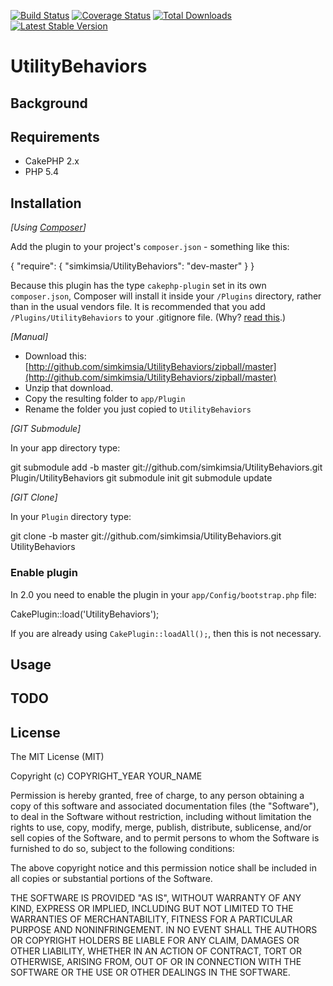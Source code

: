 [![Build Status](https://travis-ci.org/simkimsia/UtilityBehaviors.png)](https://travis-ci.org/simkimsia/UtilityBehaviors)
[![Coverage Status](https://coveralls.io/repos/simkimsia/UtilityBehaviors/badge.png?branch=master)](https://coveralls.io/r/simkimsia/UtilityBehaviors?branch=master)
[![Total Downloads](https://poser.pugx.org/simkimsia/utility_behaviors/d/total.png)](https://packagist.org/packages/simkimsia/utility_behaviors)
[![Latest Stable Version](https://poser.pugx.org/simkimsia/utility_behaviors/v/stable.png)](https://packagist.org/packages/simkimsia/utility_behaviors)

# UtilityBehaviors

## Background

## Requirements

* CakePHP 2.x
* PHP 5.4

## Installation

_[Using [Composer](http://getcomposer.org/)]_

Add the plugin to your project's `composer.json` - something like this:

  {
    "require": {
      "simkimsia/UtilityBehaviors": "dev-master"
    }
  }

Because this plugin has the type `cakephp-plugin` set in its own `composer.json`, Composer will install it inside your `/Plugins` directory, rather than in the usual vendors file. It is recommended that you add `/Plugins/UtilityBehaviors` to your .gitignore file. (Why? [read this](http://getcomposer.org/doc/faqs/should-i-commit-the-dependencies-in-my-vendor-directory.md).)

_[Manual]_

* Download this: [http://github.com/simkimsia/UtilityBehaviors/zipball/master](http://github.com/simkimsia/UtilityBehaviors/zipball/master)
* Unzip that download.
* Copy the resulting folder to `app/Plugin`
* Rename the folder you just copied to `UtilityBehaviors`

_[GIT Submodule]_

In your app directory type:

  git submodule add -b master git://github.com/simkimsia/UtilityBehaviors.git Plugin/UtilityBehaviors
  git submodule init
  git submodule update

_[GIT Clone]_

In your `Plugin` directory type:

  git clone -b master git://github.com/simkimsia/UtilityBehaviors.git UtilityBehaviors

### Enable plugin

In 2.0 you need to enable the plugin in your `app/Config/bootstrap.php` file:

  CakePlugin::load('UtilityBehaviors');

If you are already using `CakePlugin::loadAll();`, then this is not necessary.

## Usage

## TODO

## License

The MIT License (MIT)

Copyright (c) COPYRIGHT_YEAR YOUR_NAME

Permission is hereby granted, free of charge, to any person obtaining a copy
of this software and associated documentation files (the "Software"), to deal
in the Software without restriction, including without limitation the rights
to use, copy, modify, merge, publish, distribute, sublicense, and/or sell
copies of the Software, and to permit persons to whom the Software is
furnished to do so, subject to the following conditions:

The above copyright notice and this permission notice shall be included in
all copies or substantial portions of the Software.

THE SOFTWARE IS PROVIDED "AS IS", WITHOUT WARRANTY OF ANY KIND, EXPRESS OR
IMPLIED, INCLUDING BUT NOT LIMITED TO THE WARRANTIES OF MERCHANTABILITY,
FITNESS FOR A PARTICULAR PURPOSE AND NONINFRINGEMENT. IN NO EVENT SHALL THE
AUTHORS OR COPYRIGHT HOLDERS BE LIABLE FOR ANY CLAIM, DAMAGES OR OTHER
LIABILITY, WHETHER IN AN ACTION OF CONTRACT, TORT OR OTHERWISE, ARISING FROM,
OUT OF OR IN CONNECTION WITH THE SOFTWARE OR THE USE OR OTHER DEALINGS IN
THE SOFTWARE.